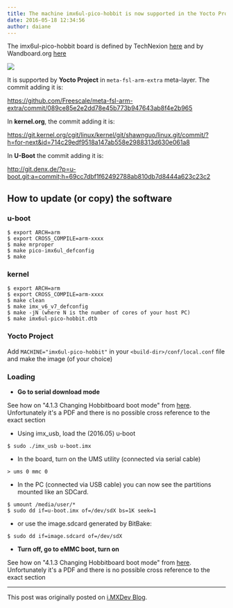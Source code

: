 ```yaml
---
title: The machine imx6ul-pico-hobbit is now supported in the Yocto Project!
date: 2016-05-18 12:34:56
author: daiane
---
```


The imx6ul-pico-hobbit board is defined by TechNexion [here](http://www.technexion.com/images/files/pico-imx6ul/pico-imx6ul-emmc-rev100.pdf) and by Wandboard.org [here](http://www.wandboard.org/images/hobbit/hobbitboard-imx6ul-reva1.pdf)

<img src="{{ site.url }}{{ site.baseurl }}/images/imx6ul-pico-hobbit.png">

It is supported by **Yocto Project** in `meta-fsl-arm-extra` meta-layer. The commit adding it is:

<https://github.com/Freescale/meta-fsl-arm-extra/commit/089ce85e2e2dd78e45b773b947643ab8f4e2b965>

In **kernel.org**, the commit adding it is:

<https://git.kernel.org/cgit/linux/kernel/git/shawnguo/linux.git/commit/?h=for-next&id=714c29edf9518a147ab558e2988313d630e061a8>


In **U-Boot** the commit adding it is:

<http://git.denx.de/?p=u-boot.git;a=commit;h=69cc7dbf1f62492788ab810db7d8444a623c23c2>

## How to update (or copy) the software

### u-boot

```console
$ export ARCH=arm
$ export CROSS_COMPILE=arm-xxxx
$ make mrproper
$ make pico-imx6ul_defconfig
$ make
```

### kernel

```console
$ export ARCH=arm
$ export CROSS_COMPILE=arm-xxxx
$ make clean
$ make imx_v6_v7_defconfig
$ make -jN (where N is the number of cores of your host PC)
$ make imx6ul-pico-hobbit.dtb
```

### Yocto Project

Add `MACHINE="imx6ul-pico-hobbit"` in your `<build-dir>/conf/local.conf` file and make the image (of your choice)


### Loading

* **Go to serial download mode**

See how on "4.1.3 Changing Hobbitboard boot mode" from [here](http://www.wandboard.org/images/hobbit/hobbitboard-imx6ul-reva1.pdf). Unfortunately it's a PDF and there is no possible cross reference to the exact section

* Using imx_usb, load the (2016.05) u-boot

```console
$ sudo ./imx_usb u-boot.imx
```

* In the board, turn on the UMS utility (connected via serial cable)

```console
> ums 0 mmc 0
```

* In the PC (connected via USB cable) you can now see the partitions mounted like an SDCard.

```console
$ umount /media/user/*
$ sudo dd if=u-boot.imx of=/dev/sdX bs=1K seek=1
```

* or use the image.sdcard generated by BitBake:

```console
$ sudo dd if=image.sdcard of=/dev/sdX
```

* **Turn off, go to eMMC boot, turn on**

See how on "4.1.3 Changing Hobbitboard boot mode" from [here](http://www.wandboard.org/images/hobbit/hobbitboard-imx6ul-reva1.pdf). Unfortunately it's a PDF and there is no possible cross reference to the exact section

---
This post was originally posted on [i.MXDev Blog](https://imxdev.gitlab.io/).